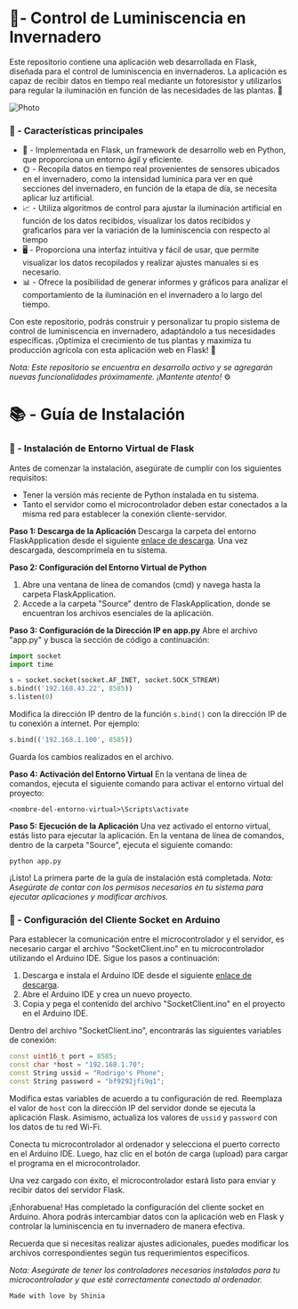 # 🌿- Control de Luminiscencia en Invernadero

Este repositorio contiene una aplicación web desarrollada en Flask, diseñada para el control de luminiscencia en invernaderos. La aplicación es capaz de recibir datos en tiempo real mediante un fotoresistor y utilizarlos para regular la iluminación en función de las necesidades de las plantas. 🌱


![Photo](https://i.imgur.com/PNguLgR.png)
### 🚀 - Características principales 
- 🐍 - Implementada en Flask, un framework de desarrollo web en Python, que proporciona un entorno ágil y eficiente. 
- 🌞 - Recopila datos en tiempo real provenientes de sensores ubicados en el invernadero, como la intensidad lumínica para ver en qué secciones del invernadero, en función de la etapa de día, se necesita aplicar luz artificial. 
- 📈 - Utiliza algoritmos de control para ajustar la iluminación artificial en función de los datos recibidos, visualizar los datos recibidos y graficarlos para ver la variación de la luminiscencia con respecto al tiempo 
- 🖥️ - Proporciona una interfaz intuitiva y fácil de usar, que permite visualizar los datos recopilados y realizar ajustes manuales si es necesario. 
- 📊 - Ofrece la posibilidad de generar informes y gráficos para analizar el comportamiento de la iluminación en el invernadero a lo largo del tiempo. 

Con este repositorio, podrás construir y personalizar tu propio sistema de control de luminiscencia en invernadero, adaptándolo a tus necesidades específicas. ¡Optimiza el crecimiento de tus plantas y maximiza tu producción agrícola con esta aplicación web en Flask! 🌼

*Nota: Este repositorio se encuentra en desarrollo activo y se agregarán nuevas funcionalidades próximamente. ¡Mantente atento!* ⚙️

# 📚 - Guía de Instalación

### 🐍 - Instalación de Entorno Virtual de Flask

Antes de comenzar la instalación, asegúrate de cumplir con los siguientes requisitos:
- Tener la versión más reciente de Python instalada en tu sistema.
- Tanto el servidor como el microcontrolador deben estar conectados a la misma red para establecer la conexión cliente-servidor.

**Paso 1: Descarga de la Aplicación**
Descarga la carpeta del entorno FlaskApplication desde el siguiente [enlace de descarga](https://github.com/LuisRodrigoBarbaNavarro/probable-engine). Una vez descargada, descomprímela en tu sistema.

**Paso 2: Configuración del Entorno Virtual de Python**
1. Abre una ventana de línea de comandos (cmd) y navega hasta la carpeta FlaskApplication.
2. Accede a la carpeta "Source" dentro de FlaskApplication, donde se encuentran los archivos esenciales de la aplicación.

**Paso 3: Configuración de la Dirección IP en app.py**
Abre el archivo "app.py" y busca la sección de código a continuación:
```python
import socket
import time

s = socket.socket(socket.AF_INET, socket.SOCK_STREAM)
s.bind(('192.168.43.22', 8585))
s.listen(0)
```
Modifica la dirección IP dentro de la función `s.bind()` con la dirección IP de tu conexión a internet. Por ejemplo:
```python
s.bind(('192.168.1.100', 8585))
```
Guarda los cambios realizados en el archivo.

**Paso 4: Activación del Entorno Virtual**
En la ventana de línea de comandos, ejecuta el siguiente comando para activar el entorno virtual del proyecto:
```
<nombre-del-entorno-virtual>\Scripts\activate
```
**Paso 5: Ejecución de la Aplicación**
Una vez activado el entorno virtual, estás listo para ejecutar la aplicación. En la ventana de línea de comandos, dentro de la carpeta "Source", ejecuta el siguiente comando:
```
python app.py
```
¡Listo! La primera parte de la guía de instalación está completada.
*Nota: Asegúrate de contar con los permisos necesarios en tu sistema para ejecutar aplicaciones y modificar archivos.*

### 🤖 - Configuración del Cliente Socket en Arduino

Para establecer la comunicación entre el microcontrolador y el servidor, es necesario cargar el archivo "SocketClient.ino" en tu microcontrolador utilizando el Arduino IDE. Sigue los pasos a continuación:

1. Descarga e instala el Arduino IDE desde el siguiente [enlace de descarga](https://www.arduino.cc/en/software).
2. Abre el Arduino IDE y crea un nuevo proyecto.
3. Copia y pega el contenido del archivo "SocketClient.ino" en el proyecto en el Arduino IDE.

Dentro del archivo "SocketClient.ino", encontrarás las siguientes variables de conexión:
```cpp
const uint16_t port = 8585;
const char *host = "192.168.1.70";
const String ussid = "Rodrigo's Phone";
const String password = "bf9292jfi9q1";
```
Modifica estas variables de acuerdo a tu configuración de red. Reemplaza el valor de `host` con la dirección IP del servidor donde se ejecuta la aplicación Flask. Asimismo, actualiza los valores de `ussid` y `password` con los datos de tu red Wi-Fi.

Conecta tu microcontrolador al ordenador y selecciona el puerto correcto en el Arduino IDE. Luego, haz clic en el botón de carga (upload) para cargar el programa en el microcontrolador.

Una vez cargado con éxito, el microcontrolador estará listo para enviar y recibir datos del servidor Flask.

¡Enhorabuena! Has completado la configuración del cliente socket en Arduino. Ahora podrás intercambiar datos con la aplicación web en Flask y controlar la luminiscencia en tu invernadero de manera efectiva.

Recuerda que si necesitas realizar ajustes adicionales, puedes modificar los archivos correspondientes según tus requerimientos específicos.

*Nota: Asegúrate de tener los controladores necesarios instalados para tu microcontrolador y que esté correctamente conectado al ordenador.*

```Made with love by Shinia```
